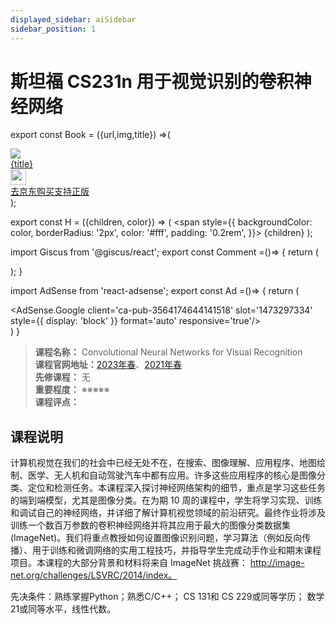 ```yaml
---
displayed_sidebar: aiSidebar
sidebar_position: 1
---
```


# 斯坦福 CS231n 用于视觉识别的卷积神经网络
export const Book = ({url,img,title}) =>(
<div class="bookitem">
  <a href={url} target="_blank" class="book-content">
    <div class="book-img">
      <img src={img} />
    </div>
    <div class="book-detail">
      <div class="book-title">{title}</div>
      <div class="boook-desc">
        <img width="25" height="25" src="https://hackweek-1251009918.cos.ap-shanghai.myqcloud.com/hackway/cs/jd.svg" />
        <div class="book-jd">去京东购买支持正版</div>
      </div>
    </div>
  </a>
  </div> 
);

export const H = ({children, color}) => (
  <span
    style={{
      backgroundColor: color,
      borderRadius: '2px',
      color: '#fff',
      padding: '0.2rem',
    }}>
    {children}
  </span>
);

import Giscus from '@giscus/react';
export const Comment =()=> {
  return (
   <div className="comments-container">
      <Giscus
        src="https://giscus.app/client.js"
        id="comments"
        repo="lidongyx/hackwaydoc"
        repoId="R_kgDOHUMOyA"
        category="Announcements"
        categoryId="DIC_kwDOHUMOyM4CPCtD"
        mapping="title"
        reactionsEnabled="1"
        emitMetadata="0"
        inputPosition="top"
        theme="light"
        lang="zh-CN"
        crossorigin="anonymous"
      />
    </div>
  );
}

import AdSense from 'react-adsense';
export const Ad =()=> {
  return (
    <div className="ad-container">
      <AdSense.Google
        client='ca-pub-3564174644141518'
        slot='1473297334'
        style={{ display: 'block' }}
        format='auto'
        responsive='true'/>
    </div>
  )
}




>**课程名称：** Convolutional Neural Networks for Visual Recognition       
**课程官网地址：**[2023年春](https://inst.eecs.berkeley.edu/~cs182/sp23/)、[2021年春](https://cs182sp21.github.io/)    
**先修课程：** 无  
**重要程度：** ※※※※※  
**课程评点：** 


## 课程说明
计算机视觉在我们的社会中已经无处不在，在搜索、图像理解、应用程序、地图绘制、医学、无人机和自动驾驶汽车中都有应用。许多这些应用程序的核心是图像分类、定位和检测任务。本课程深入探讨神经网络架构的细节，重点是学习这些任务的端到端模型，尤其是图像分类。在为期 10 周的课程中，学生将学习实现、训练和调试自己的神经网络，并详细了解计算机视觉领域的前沿研究。最终作业将涉及训练一个数百万参数的卷积神经网络并将其应用于最大的图像分类数据集 (ImageNet)。我们将重点教授如何设置图像识别问题，学习算法（例如反向传播）、用于训练和微调网络的实用工程技巧，并指导学生完成动手作业和期末课程项目。本课程的大部分背景和材料将来自 ImageNet 挑战赛： http://image-net.org/challenges/LSVRC/2014/index。


先决条件：熟练掌握Python；熟悉C/C++； CS 131和 CS 229或同等学历； 数学 21或同等水平，线性代数。

<Comment></Comment>
